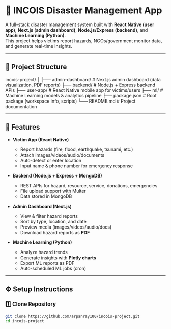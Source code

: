 # 🌊 INCOIS Disaster Management App

A full-stack disaster management system built with **React Native (user app)**, **Next.js (admin dashboard)**, **Node.js/Express (backend)**, and **Machine Learning (Python)**.  
This project helps victims report hazards, NGOs/government monitor data, and generate real-time insights.

---

## 📂 Project Structure

incois-project/
│
├── admin-dashboard/ # Next.js admin dashboard (data visualization, PDF reports)
├── backend/ # Node.js + Express backend APIs
├── user-app/ # React Native mobile app for victims/users
├── ml/ # Machine Learning models & analytics pipeline
├── package.json # Root package (workspace info, scripts)
└── README.md # Project documentation

---

## 🚀 Features

- **Victim App (React Native)**
  - Report hazards (fire, flood, earthquake, tsunami, etc.)
  - Attach images/videos/audio/documents
  - Auto-detect or enter location
  - Input name & phone number for emergency response

- **Backend (Node.js + Express + MongoDB)**
  - REST APIs for hazard, resource, service, donations, emergencies
  - File upload support with Multer
  - Data stored in MongoDB

- **Admin Dashboard (Next.js)**
  - View & filter hazard reports
  - Sort by type, location, and date
  - Preview media (images/videos/audio/docs)
  - Download hazard reports as **PDF**

- **Machine Learning (Python)**
  - Analyze hazard trends
  - Generate insights with **Plotly charts**
  - Export ML reports as PDF
  - Auto-scheduled ML jobs (cron)

---

## ⚙️ Setup Instructions

### 1️⃣ Clone Repository
```bash
git clone https://github.com/arpanray100/incois-project.git
cd incois-project
